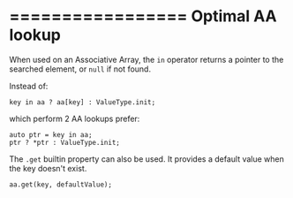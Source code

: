 =================
Optimal AA lookup
=================

When used on an Associative Array, the `in` operator returns a pointer to the searched element, or `null` if not found.

Instead of:

    key in aa ? aa[key] : ValueType.init;

which perform 2 AA lookups prefer:

    auto ptr = key in aa;
    ptr ? *ptr : ValueType.init;


The `.get` builtin property can also be used. It provides a default value when the key doesn't exist.

    aa.get(key, defaultValue);
